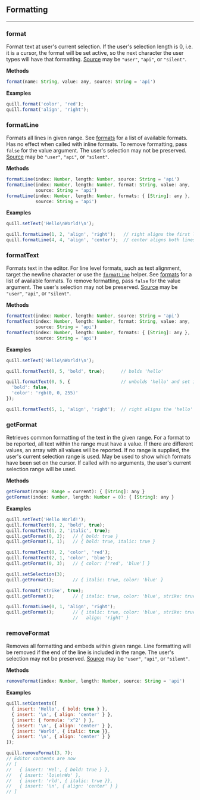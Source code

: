 ## Formatting
---

### format

Format text at user's current selection. If the user's selection length is 0, i.e. it is a cursor, the format will be set active, so the next character the user types will have that formatting. [Source](/docs/api/#events) may be `"user"`, `"api"`, or `"silent"`.

**Methods**

```javascript
format(name: String, value: any, source: String = 'api')
```

**Examples**

```javascript
quill.format('color', 'red');
quill.format('align', 'right');
```

### formatLine

Formats all lines in given range. See [formats](/docs/formats/) for a list of available formats. Has no effect when called with inline formats. To remove formatting, pass `false` for the value argument. The user's selection may not be preserved. [Source](/docs/api/#events) may be `"user"`, `"api"`, or `"silent"`.

**Methods**

```javascript
formatLine(index: Number, length: Number, source: String = 'api')
formatLine(index: Number, length: Number, format: String, value: any,
           source: String = 'api')
formatLine(index: Number, length: Number, formats: { [String]: any },
           source: String = 'api')
```

**Examples**

```javascript
quill.setText('Hello\nWorld!\n');

quill.formatLine(1, 2, 'align', 'right');   // right aligns the first line
quill.formatLine(4, 4, 'align', 'center');  // center aligns both lines
```

### formatText

Formats text in the editor. For line level formats, such as text alignment, target the newline character or use the [`formatLine`](#formatline) helper. See [formats](/docs/formats/) for a list of available formats. To remove formatting, pass `false` for the value argument. The user's selection may not be preserved. [Source](/docs/api/#events) may be `"user"`, `"api"`, or `"silent"`.

**Methods**

```javascript
formatText(index: Number, length: Number, source: String = 'api')
formatText(index: Number, length: Number, format: String, value: any,
           source: String = 'api')
formatText(index: Number, length: Number, formats: { [String]: any },
           source: String = 'api')
```

**Examples**

```javascript
quill.setText('Hello\nWorld!\n');

quill.formatText(0, 5, 'bold', true);      // bolds 'hello'

quill.formatText(0, 5, {                   // unbolds 'hello' and set its color to blue
  'bold': false,
  'color': 'rgb(0, 0, 255)'
});

quill.formatText(5, 1, 'align', 'right');  // right aligns the 'hello' line
```

### getFormat

Retrieves common formatting of the text in the given range. For a format to be reported, all text within the range must have a value. If there are different values, an array with all values will be reported. If no range is supplied, the user's current selection range is used. May be used to show which formats have been set on the cursor. If called with no arguments, the user's current selection range will be used.

**Methods**

```javascript
getFormat(range: Range = current): { [String]: any }
getFormat(index: Number, length: Number = 0): { [String]: any }
```

**Examples**

```javascript
quill.setText('Hello World!');
quill.formatText(0, 2, 'bold', true);
quill.formatText(1, 2, 'italic', true);
quill.getFormat(0, 2);   // { bold: true }
quill.getFormat(1, 1);   // { bold: true, italic: true }

quill.formatText(0, 2, 'color', 'red');
quill.formatText(2, 1, 'color', 'blue');
quill.getFormat(0, 3);   // { color: ['red', 'blue'] }

quill.setSelection(3);
quill.getFormat();       // { italic: true, color: 'blue' }

quill.format('strike', true);
quill.getFormat();       // { italic: true, color: 'blue', strike: true }

quill.formatLine(0, 1, 'align', 'right');
quill.getFormat();       // { italic: true, color: 'blue', strike: true,
                         //   align: 'right' }
```

### removeFormat

Removes all formatting and embeds within given range. Line formatting will be removed if the end of the line is included in the range. The user's selection may not be preserved. [Source](/docs/api/#events) may be `"user"`, `"api"`, or `"silent"`.

**Methods**

```javascript
removeFormat(index: Number, length: Number, source: String = 'api')
```

**Examples**

```javascript
quill.setContents([
  { insert: 'Hello', { bold: true } },
  { insert: '\n', { align: 'center' } },
  { insert: { formula: 'x^2' } },
  { insert: '\n', { align: 'center' } },
  { insert: 'World', { italic: true }},
  { insert: '\n', { align: 'center' } }
]);

quill.removeFormat(3, 7);
// Editor contents are now
// [
//   { insert: 'Hel', { bold: true } },
//   { insert: 'lo\n\nWo' },
//   { insert: 'rld', { italic: true }},
//   { insert: '\n', { align: 'center' } }
// ]

```
